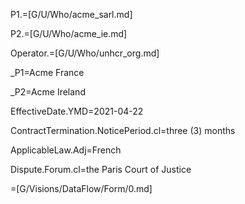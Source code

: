 
P1.=[G/U/Who/acme_sarl.md]

P2.=[G/U/Who/acme_ie.md]

Operator.=[G/U/Who/unhcr_org.md]

_P1=Acme France

_P2=Acme Ireland

EffectiveDate.YMD=2021-04-22

ContractTermination.NoticePeriod.cl=three (3) months

ApplicableLaw.Adj=French

Dispute.Forum.cl=the Paris Court of Justice


=[G/Visions/DataFlow/Form/0.md]